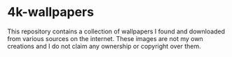 # 4k-wallpapers
This repository contains a collection of wallpapers I found and downloaded from various sources on the internet. These images are not my own creations and I do not claim any ownership or copyright over them.
